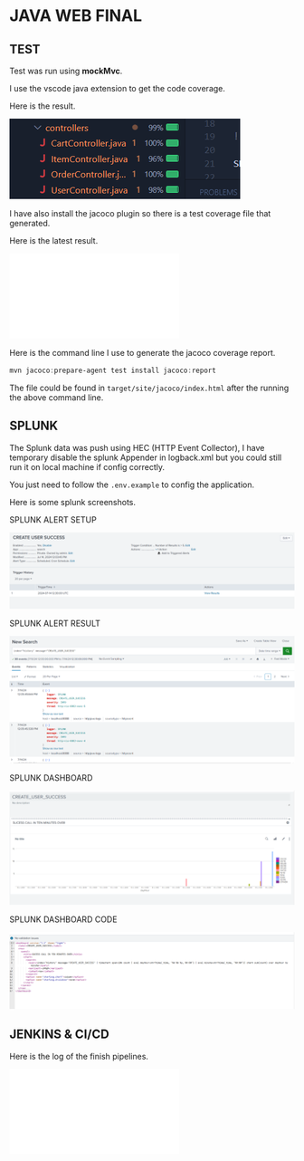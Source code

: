 # JAVA WEB FINAL

## TEST

Test was run using **mockMvc**.

I use the vscode java extension to get the code coverage.

Here is the result.

![VSCODE TEST COVERAGE RESULT](/images/tests/test_coverage.png)

I have also install the jacoco plugin so there is a test coverage file that generated.

Here is the latest result.

![JACOCO TEST COVERAGE REPORT](/extra/test_jacoco/index.html)

Here is the command line I use to generate the jacoco coverage report.

```powershell
mvn jacoco:prepare-agent test install jacoco:report
```

The file could be found in `target/site/jacoco/index.html` after the running the above command line.

## SPLUNK

The Splunk data was push using HEC (HTTP Event Collector), I have temporary disable the splunk Appender in logback.xml but you could still run it on local machine if config correctly.

You just need to follow the `.env.example` to config the application.

Here is some splunk screenshots.

SPLUNK ALERT SETUP

![SPLUNK ALERT SETUP](/images/splunk/alert_setup.png)

SPLUNK ALERT RESULT

![SPLUNK ALERT RESULT](/images/splunk/alert_result.png)

SPLUNK DASHBOARD

![SPLUNK DASHBOARD](/images/splunk/dashboard_create.png)

SPLUNK DASHBOARD CODE

![SPLUNK DASHBOARD CODE](/images/splunk/dashboard_code.png)

## JENKINS & CI/CD

Here is the log of the finish pipelines.

![jenkins.log](/logs/jenkins.log)
